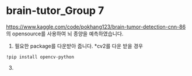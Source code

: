 # brain-tutor_Group 7

https://www.kaggle.com/code/pokhang123/brain-tumor-detection-cnn-86 의 opensource를 사용하여 뇌 종양을 예측하였습니다.

1. 필요한 package를 다운받아 줍니다.
  *cv2를 다운 받을 경우
  ```
  !pip install opencv-python
  ```
3.  
